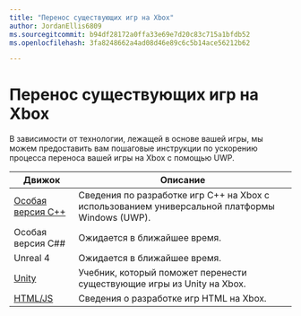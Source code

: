```yaml
---
title: "Перенос существующих игр на Xbox"
author: JordanEllis6809
ms.sourcegitcommit: b94df28172a0ffa33e69e7d20c83c715a1bfdb52
ms.openlocfilehash: 3fa8248662a4ad08d46e89c6c5b14ace56212b62

---
```


# Перенос существующих игр на Xbox

В зависимости от технологии, лежащей в основе вашей игры, мы можем предоставить вам пошаговые инструкции по ускорению процесса переноса вашей игры на Xbox с помощью UWP.

| Движок      | Описание |
|------------|-------------|
|[Особая версия C++](development-lanes-custom-cpp.md)| Сведения по разработке игр C++ на Xbox с использованием универсальной платформы Windows (UWP). |
|Особая версия C##| Ожидается в ближайшее время. |
|Unreal 4| Ожидается в ближайшее время. |
|[Unity](development-lanes-unity.md)| Учебник, который поможет перенести существующие игры из Unity на Xbox. |
|[HTML/JS](development-lanes-html.md)| Сведения о разработке игр HTML на Xbox. |



<!--HONumber=Jun16_HO3-->


